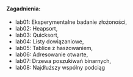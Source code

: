#### Zagadnienia:
 - lab01: Eksperymentalne badanie złożoności,
 - lab02: Heapsort,
 - lab03: Quicksort,
 - lab04: Listy dowiązaniowe,
 - lab05: Tablice z haszowaniem,
 - lab06: Adresowanie otwarte,
 - lab07: Drzewa poszukiwań binarnych,
 - lab08: Najdłuższy wspólny podciąg